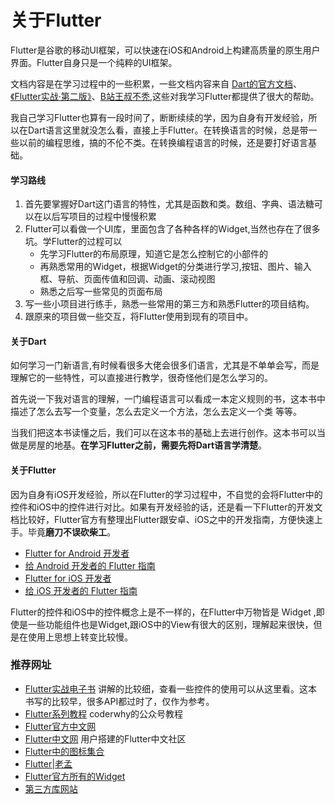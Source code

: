 # 关于Flutter
Flutter是谷歌的移动UI框架，可以快速在iOS和Android上构建高质量的原生用户界面。Flutter自身只是一个纯粹的UI框架。

文档内容是在学习过程中的一些积累，一些文档内容来自 [Dart的官方文档](https://dart.cn/guides/language/language-tour)、[《Flutter实战·第二版》](https://book.flutterchina.club/chapter14/flutter_app_startup.html)、[B站王叔不秃](https://space.bilibili.com/589533168/?spm_id_from=333.999.0.0),这些对我学习Flutter都提供了很大的帮助。

我自己学习Flutter也算有一段时间了，断断续续的学，因为自身有开发经验，所以在Dart语言这里就没怎么看，直接上手Flutter。在转换语言的时候，总是带一些以前的编程思维，搞的不伦不类。在转换编程语言的时候，还是要打好语言基础。

#### 学习路线
1. 首先要掌握好Dart这门语言的特性，尤其是函数和类。数组、字典、语法糖可以在以后写项目的过程中慢慢积累
2. Flutter可以看做一个UI库，里面包含了各种各样的Widget,当然也存在了很多坑。学Flutter的过程可以
   - 先学习Flutter的布局原理，知道它是怎么控制它的小部件的
   - 再熟悉常用的Widget，根据Widget的分类进行学习,按钮、图片、输入框、导航、页面传值和回调、动画、滚动视图
   - 熟悉之后写一些常见的页面布局
3. 写一些小项目进行练手，熟悉一些常用的第三方和熟悉Flutter的项目结构。
4. 跟原来的项目做一些交互，将Flutter使用到现有的项目中。

#### 关于Dart
如何学习一门新语言,有时候看很多大佬会很多们语言，尤其是不单单会写，而是理解它的一些特性，可以直接进行教学，很奇怪他们是怎么学习的。

首先说一下我对语言的理解，一门编程语言可以看成一本定义规则的书，这本书中描述了怎么去写一个变量，怎么去定义一个方法，怎么去定义一个类 等等。

当我们把这本书读懂之后，我们可以在这本书的基础上去进行创作。这本书可以当做是房屋的地基。**在学习Flutter之前，需要先将Dart语言学清楚**。

#### 关于Flutter
因为自身有iOS开发经验，所以在Flutter的学习过程中，不自觉的会将Flutter中的控件和iOS中的控件进行对比。如果有开发经验的话，还是看一下Flutter的开发文档比较好，Flutter官方有整理出Flutter跟安卓、iOS之中的开发指南，方便快速上手。毕竟**磨刀不误砍柴工**。
* [Flutter for Android 开发者](https://flutterchina.club/flutter-for-android/)
* [给 Android 开发者的 Flutter 指南](https://flutter.cn/docs/get-started/flutter-for/android-devs)
* [Flutter for iOS 开发者](https://flutterchina.club/flutter-for-ios/)
* [给 iOS 开发者的 Flutter 指南](https://flutter.cn/docs/get-started/flutter-for/ios-devs)

Flutter的控件和iOS中的控件概念上是不一样的，在Flutter中万物皆是 Widget ,即使是一些功能组件也是Widget,跟iOS中的View有很大的区别，理解起来很快，但是在使用上思想上转变比较慢。

### 推荐网址
* [Flutter实战电子书](https://book.flutterchina.club/#%E7%BC%98%E8%B5%B7) 讲解的比较细，查看一些控件的使用可以从这里看。这本书写的比较早，很多API都过时了，仅作为参考。
* [Flutter系列教程](https://mp.weixin.qq.com/mp/appmsgalbum?__biz=Mzg5MDAzNzkwNA==&action=getalbum&album_id=1566028536430247937&scene=173&from_msgid=2247483692&from_itemidx=1&count=3&nolastread=1#wechat_redirect) coderwhy的公众号教程
* [Flutter官方中文网](https://flutter.cn/docs/cookbook)
* [Flutter中文网](https://flutterchina.club/get-started/install/) 用户搭建的Flutter中文社区
* [Flutter中的图标集合](https://fonts.google.com/icons?selected=Material+Icons)
* [Flutter|老孟](http://laomengit.com/guide/widgets/TextField.html)
* [Flutter官方所有的Widget](https://flutter.dev/docs/development/ui/widgets)
* [第三方库网站](https://pub.dev/)
